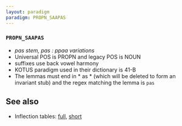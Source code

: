 ```yaml
---
layout: paradigm
paradigm: PROPN_SAAPAS
---
```

### ` PROPN_SAAPAS `

* _pas stem, pas : ppaa variations_
* Universal POS is PROPN and legacy POS is NOUN
* suffixes use back vowel harmony
* KOTUS paradigm used in their dictionary is 41-B
* The lemmas must end in * as * (which will be deleted to form an invariant stub) and the regex matching the lemma is ` pas `

## See also

* Inflection tables: [full](gen/S/Saapas.html), [short](gen/S/Saapas_wikt.html)

